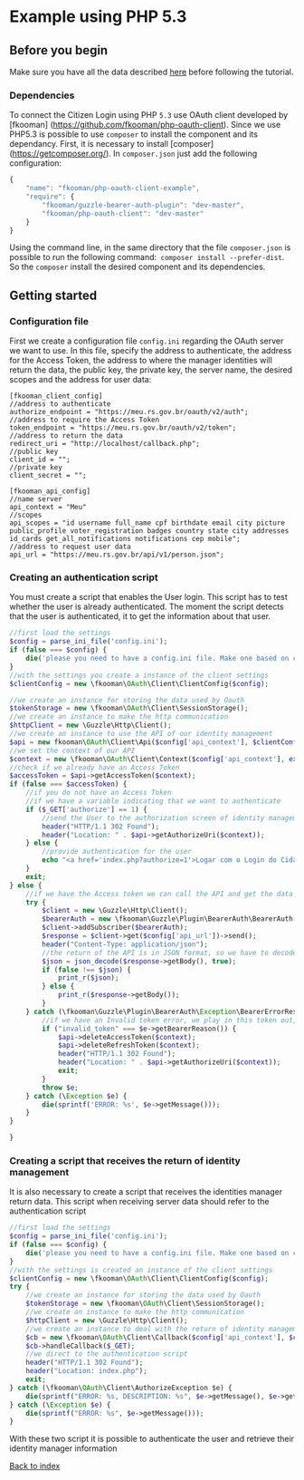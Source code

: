 # Example using PHP 5.3

## Before you begin

Make sure you have all the data described [here](integration.md#basic_info) before following the tutorial.

### Dependencies

To connect the Citizen Login using PHP `5.3` use OAuth client developed by [fkooman] (https://github.com/fkooman/php-oauth-client). Since we use PHP5.3 is possible to use `composer` to install the component and its dependancy. First, it is necessary to install [composer] (https://getcomposer.org/).
In `composer.json` just add the following configuration:

``` js
{
    "name": "fkooman/php-oauth-client-example", 
    "require": {
        "fkooman/guzzle-bearer-auth-plugin": "dev-master", 
        "fkooman/php-oauth-client": "dev-master"
    }
}
```

Using the command line, in the same directory that the file `composer.json` is possible to run the following command:` composer install --prefer-dist`. So the `composer` install the desired component and its dependencies.

## Getting started

### Configuration file

First we create a configuration file `config.ini` regarding the OAuth server we want to use. In this file, specify the address to authenticate, the address for the Access Token, the address to where the manager identities will return the data, the public key, the private key, the server name, the desired scopes and the address for user data:

```
[fkooman_client_config]
//address to authenticate
authorize_endpoint = "https://meu.rs.gov.br/oauth/v2/auth";
//address to require the Access Token
token_endpoint = "https://meu.rs.gov.br/oauth/v2/token";
//address to return the data
redirect_uri = "http://localhost/callback.php";
//public key
client_id = "";
//private key
client_secret = "";

[fkooman_api_config]
//name server
api_context = "Meu"
//scopes
api_scopes = "id username full_name cpf birthdate email city picture public_profile voter_registration badges country state city addresses id_cards get_all_notifications notifications cep mobile";
//address to request user data
api_url = "https://meu.rs.gov.br/api/v1/person.json";
```

### Creating an authentication script

You must create a script that enables the User login. This script has to test whether the user is already authenticated. The moment the script detects that the user is authenticated, it to get the information about that user.
 
``` php
//first load the settings
$config = parse_ini_file('config.ini');
if (false === $config) {
    die('please you need to have a config.ini file. Make one based on config.ini.dist');
}
//with the settings you create a instance of the client settings
$clientConfig = new \fkooman\OAuth\Client\ClientConfig($config);

//we create an instance for storing the data used by Oauth
$tokenStorage = new \fkooman\OAuth\Client\SessionStorage();
//we create an instance to make the http communication
$httpClient = new \Guzzle\Http\Client();
//we create an instance to use the API of our identity management
$api = new fkooman\OAuth\Client\Api($config['api_context'], $clientConfig, $tokenStorage, $httpClient);
//we set the context of our API
$context = new \fkooman\OAuth\Client\Context($config['api_context'], explode(" ", $config['api_scopes']));
//check if we already have an Access Token
$accessToken = $api->getAccessToken($context);
if (false === $accessToken) {
	//if you do not have an Access Token
	//if we have a variable indicating that we want to authenticate
    if ($_GET['authorize'] == 1) {        
    	//send the User to the authorization screen of identity management
        header("HTTP/1.1 302 Found");
        header("Location: " . $api->getAuthorizeUri($context));
    } else {
    	//provide authentication for the user
        echo "<a href='index.php?authorize=1'>Logar com o Login do Cidadao</a>";
    }
    exit;
} else {
	//if we have the Access token we can call the API and get the data from it
    try {
        $client = new \Guzzle\Http\Client();
        $bearerAuth = new \fkooman\Guzzle\Plugin\BearerAuth\BearerAuth($accessToken->getAccessToken());
        $client->addSubscriber($bearerAuth);
        $response = $client->get($config['api_url'])->send();
        header("Content-Type: application/json");
        //the return of the API is in JSON format, so we have to decode it
        $json = json_decode($response->getBody(), true);
        if (false !== $json) {
            print_r($json);
        } else {
            print_r($response->getBody());
        }
    } catch (\fkooman\Guzzle\Plugin\BearerAuth\Exception\BearerErrorResponseException $e) {
    	//if we have an Invalid token error, we play in this token out, try to log in again
        if ("invalid_token" === $e->getBearerReason()) {            
            $api->deleteAccessToken($context);
            $api->deleteRefreshToken($context);            
            header("HTTP/1.1 302 Found");
            header("Location: " . $api->getAuthorizeUri($context));
            exit;
        }
        throw $e;
    } catch (\Exception $e) {
        die(sprintf('ERROR: %s', $e->getMessage()));
    }    
}

}
```

### Creating a script that receives the return of identity management

It is also necessary to create a script that receives the identities manager return data. This script when receiving server data should refer to the authentication script

```php
//first load the settings
$config = parse_ini_file('config.ini');
if (false === $config) {
    die('please you need to have a config.ini file. Make one based on config.ini.dist');
}
//with the settings is created an instance of the client settings
$clientConfig = new \fkooman\OAuth\Client\ClientConfig($config);
try {
	//we create an instance for storing the data used by Oauth
    $tokenStorage = new \fkooman\OAuth\Client\SessionStorage();
    //we create an instance to make the http communication
    $httpClient = new \Guzzle\Http\Client();
    //we create an instance to deal with the return of identity management
    $cb = new \fkooman\OAuth\Client\Callback($config['api_context'], $clientConfig, $tokenStorage, $httpClient);    
    $cb->handleCallback($_GET);
    //we direct to the authentication script
    header("HTTP/1.1 302 Found");
    header("Location: index.php");
    exit;
} catch (\fkooman\OAuth\Client\AuthorizeException $e) {
    die(sprintf("ERROR: %s, DESCRIPTION: %s", $e->getMessage(), $e->getDescription()));
} catch (\Exception $e) {
    die(sprintf("ERROR: %s", $e->getMessage()));
}
```

With these two script it is possible to authenticate the user and retrieve their identity manager information

[Back to index](index.md)
